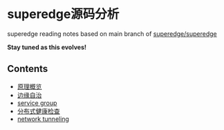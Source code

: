 superedge源码分析
===============

superedge reading notes based on main branch of [superedge/superedge](https://github.com/superedge/superedge)

**Stay tuned as this evolves!**

## Contents

* [原理概览](arch_principle.md)
* [边缘自治](edge-autonomy/README.md)
* [service group](service-group/README.md)
* [分布式健康检查](edge-health/README.md)
* [network tunneling](network-tunnel/READMD.md)
